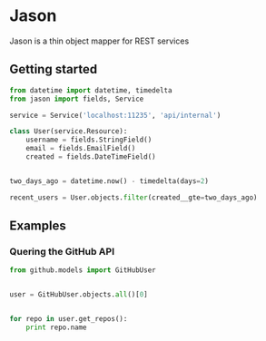 # Jason
Jason is a thin object mapper for REST services

## Getting started

```python
from datetime import datetime, timedelta
from jason import fields, Service

service = Service('localhost:11235', 'api/internal')

class User(service.Resource):
    username = fields.StringField()
    email = fields.EmailField()
    created = fields.DateTimeField()


two_days_ago = datetime.now() - timedelta(days=2)

recent_users = User.objects.filter(created__gte=two_days_ago)
```

## Examples

### Quering the GitHub API

```python
from github.models import GitHubUser


user = GitHubUser.objects.all()[0]


for repo in user.get_repos():
    print repo.name
```